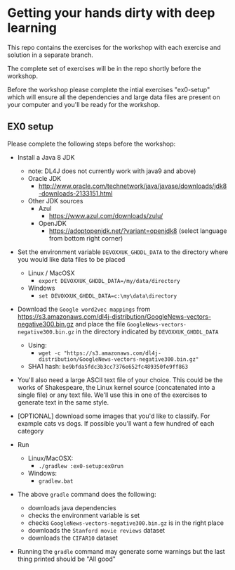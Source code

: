 # Getting your hands dirty with deep learning
This repo contains the exercises for the workshop with each exercise and solution in a separate branch.

The complete set of exercises will be in the repo shortly before the workshop.

Before the workshop please complete the intial exercises "ex0-setup" which will ensure all the dependencies and large data files are present on your computer and you'll be ready for the workshop.

## EX0 setup

Please complete the following steps before the workshop:

* Install a Java 8 JDK 
    * note: DL4J does not currently work with java9 and above)
 	* Oracle JDK
        * http://www.oracle.com/technetwork/java/javase/downloads/jdk8-downloads-2133151.html
    * Other JDK sources
        * Azul
            * https://www.azul.com/downloads/zulu/
        * OpenJDK
            * https://adoptopenjdk.net/?variant=openjdk8 (select language from bottom right corner) 

* Set the environment variable `DEVOXXUK_GHDDL_DATA` to the directory where you would like data files to be placed
    * Linux / MacOSX
        * `export DEVOXXUK_GHDDL_DATA=/my/data/directory`
    * Windows
        * `set DEVOXXUK_GHDDL_DATA=c:\my\data\directory`
* Download the `Google word2vec mappings` from https://s3.amazonaws.com/dl4j-distribution/GoogleNews-vectors-negative300.bin.gz and place the file `GoogleNews-vectors-negative300.bin.gz` in the directory indicated by `DEVOXXUK_GHDDL_DATA`
    * Using: 
        * `wget -c "https://s3.amazonaws.com/dl4j-distribution/GoogleNews-vectors-negative300.bin.gz"`
    * SHA1 hash: `be9bfda5fdc3b3cc7376e652fc489350fe9ff863`

* You'll also need a large ASCII text file of your choice. This could be the works of Shakespeare, the Linux kernel source (concatenated into a single file) or any text file. We'll use this in one of the exercises to generate text in the same style.
* [OPTIONAL] download some images that you'd like to classify. For example cats vs dogs. If possible you'll want a few hundred of each category

* Run 
    * Linux/MacOSX:
        * `./gradlew :ex0-setup:ex0run`
    * Windows: 
        * `gradlew.bat`

* The above `gradle` command does the following:
    * downloads java dependencies
    * checks the environment variable is set
    * checks `GoogleNews-vectors-negative300.bin.gz` is in the right place
    * downloads the `Stanford movie reviews` dataset
    * downloads the `CIFAR10` dataset
    
* Running the `gradle` command may generate some warnings but the last thing printed should be "All good" 
